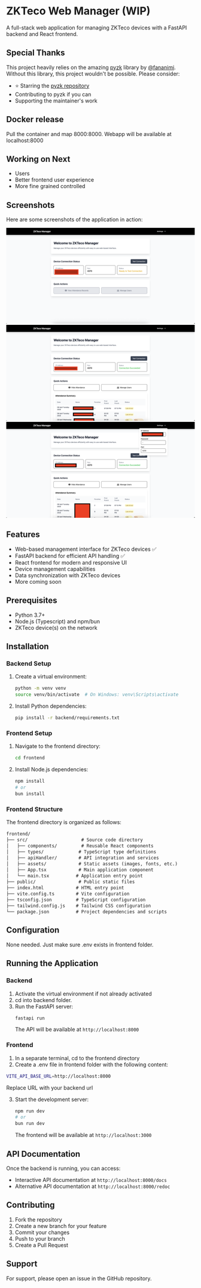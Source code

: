 # ZKTeco Web Manager (WIP)

A full-stack web application for managing ZKTeco devices with a FastAPI backend and React frontend.

## Special Thanks

This project heavily relies on the amazing [pyzk](https://github.com/fananimi/pyzk) library by [@fananimi](https://github.com/fananimi). Without this library, this project wouldn't be possible. Please consider:

- ⭐ Starring the [pyzk repository](https://github.com/fananimi/pyzk)
- Contributing to pyzk if you can
- Supporting the maintainer's work

## Docker release
Pull the container and map 8000:8000. Webapp will be available at localhost:8000

## Working on Next

- Users
- Better frontend user experience
- More fine grained controlled

## Screenshots

Here are some screenshots of the application in action:

![Device Management Screen](screen-1.png)
![User Interface Screen](screen-2.png)
![Data Synchronization Screen](screen-3.png)

## Features

- Web-based management interface for ZKTeco devices :white_check_mark:
- FastAPI backend for efficient API handling :white_check_mark:
- React frontend for modern and responsive UI
- Device management capabilities
- Data synchronization with ZKTeco devices
- More coming soon

## Prerequisites

- Python 3.7+
- Node.js (Typescript) and npm/bun
- ZKTeco device(s) on the network

## Installation

### Backend Setup

1. Create a virtual environment:

   ```bash
   python -m venv venv
   source venv/bin/activate  # On Windows: venv\Scripts\activate
   ```

2. Install Python dependencies:
   ```bash
   pip install -r backend/requirements.txt
   ```

### Frontend Setup

1. Navigate to the frontend directory:

   ```bash
   cd frontend
   ```

2. Install Node.js dependencies:
   ```bash
   npm install
   # or
   bun install
   ```

### Frontend Structure

The frontend directory is organized as follows:

```
frontend/
├── src/                    # Source code directory
│   ├── components/         # Reusable React components
│   ├── types/             # TypeScript type definitions
│   ├── apiHandler/        # API integration and services
│   ├── assets/            # Static assets (images, fonts, etc.)
│   ├── App.tsx            # Main application component
│   └── main.tsx          # Application entry point
├── public/                # Public static files
├── index.html            # HTML entry point
├── vite.config.ts        # Vite configuration
├── tsconfig.json         # TypeScript configuration
├── tailwind.config.js    # Tailwind CSS configuration
└── package.json          # Project dependencies and scripts
```

## Configuration
None needed. Just make sure .env exists in frontend folder.

## Running the Application

### Backend

1. Activate the virtual environment if not already activated
2. cd into backend folder.
3. Run the FastAPI server:
   ```bash
   fastapi run
   ```
   The API will be available at `http://localhost:8000`

### Frontend

1. In a separate terminal, cd to the frontend directory
2. Create a .env file in frontend folder with the following content:
```bash
VITE_API_BASE_URL=http://localhost:8000
```
Replace URL with your backend url

3. Start the development server:
   ```bash
   npm run dev
   # or
   bun run dev
   ```
   The frontend will be available at `http://localhost:3000`

## API Documentation

Once the backend is running, you can access:

- Interactive API documentation at `http://localhost:8000/docs`
- Alternative API documentation at `http://localhost:8000/redoc`

## Contributing

1. Fork the repository
2. Create a new branch for your feature
3. Commit your changes
4. Push to your branch
5. Create a Pull Request

## Support

For support, please open an issue in the GitHub repository.
